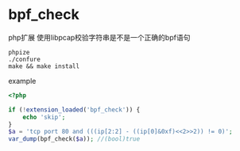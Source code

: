 # bpf_check
php扩展 使用libpcap校验字符串是不是一个正确的bpf语句

```shell
phpize
./confure
make && make install
```

example
```php
<?php

if (!extension_loaded('bpf_check')) {
    echo 'skip';
}
$a = 'tcp port 80 and (((ip[2:2] - ((ip[0]&0xf)<<2>>2)) != 0)';
var_dump(bpf_check($a)); //(bool)true

```
